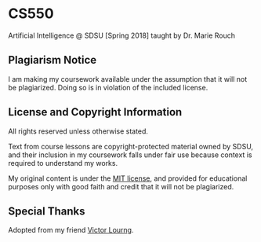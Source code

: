 # CS550
Artificial Intelligence @ SDSU [Spring 2018] taught by Dr. Marie Rouch

## Plagiarism Notice

I am making my coursework available under the assumption that it will not be plagiarized. Doing so is in violation of the included license.

## License and Copyright Information

All rights reserved unless otherwise stated.

Text from course lessons are copyright-protected material owned by SDSU, and their inclusion in my coursework falls under fair use because context is required to understand my works.

My original content is under the [MIT license](https://opensource.org/licenses/MIT), and provided for educational purposes only with good faith and credit that it will not be plagiarized.

## Special Thanks

Adopted from my friend [Victor Lourng](https://github.com/pixelyunicorn).

